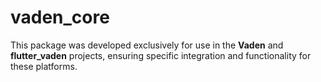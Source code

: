 # vaden_core

This package was developed exclusively for use in the **Vaden** and **flutter_vaden** projects, ensuring specific integration and functionality for these platforms.